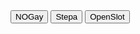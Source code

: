 <!DOCTYPE html>
<html lang="en">

<head>
    <meta charset="UTF-8">
    <meta name="viewport" content="width=device-width, initial-scale=1.0">
    <title>Document</title>
    <script src="https://telegram.org/js/telegram-web-app.js"></script>

</head>
<body>
<label id = "Gayid" value=text_field_data></label>
<button id = "SetGay" onclick="setgay('NOGay')">NOGay</button>
<button id = "SetGay" onclick="setgay('Stepa')">Stepa</button>
    <button href="https://bubkin007.github.io/bubkin007/tests/slots/index.html">OpenSlot</button>

</body>
<script src="./my-script.js"></script>
</html>
